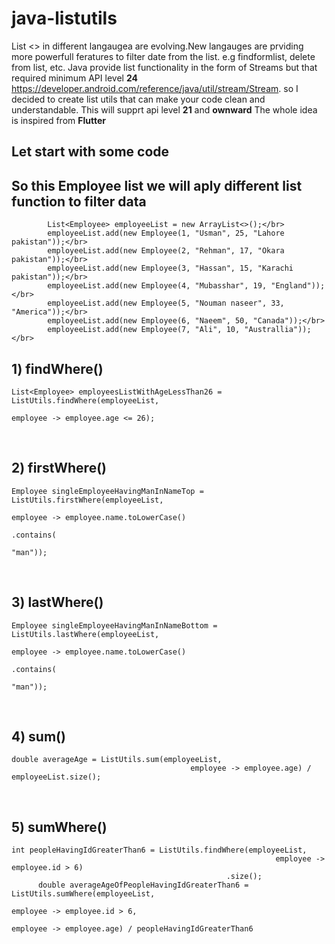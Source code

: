# java-listutils
List <> in different langaugea are evolving.New langauges are prviding more powerfull feratures to filter date from the list.
e.g findformlist, delete from list, etc. Java provide list functionality in the form of Streams but that required minimum API level <b>24</b> https://developer.android.com/reference/java/util/stream/Stream. so I decided to create list utils that can make your code clean and understandable. This will supprt api level <b>21</b> and <b>ownward</b> The whole idea is inspired from <b>Flutter</b>
</br>

## Let start with some code

## So this Employee list we will aply different list function to filter data

```
        List<Employee> employeeList = new ArrayList<>();</br>
        employeeList.add(new Employee(1, "Usman", 25, "Lahore pakistan"));</br>
        employeeList.add(new Employee(2, "Rehman", 17, "Okara pakistan"));</br>
        employeeList.add(new Employee(3, "Hassan", 15, "Karachi pakistan"));</br>
        employeeList.add(new Employee(4, "Mubasshar", 19, "England"));</br>
        employeeList.add(new Employee(5, "Nouman naseer", 33, "America"));</br>
        employeeList.add(new Employee(6, "Naeem", 50, "Canada"));</br>
        employeeList.add(new Employee(7, "Ali", 10, "Australlia"));</br>
  ```
  
  ## 1) findWhere()
  ```
  List<Employee> employeesListWithAgeLessThan26 = ListUtils.findWhere(employeeList,
                                                                            employee -> employee.age <= 26);
  ```
</br>


## 2) firstWhere()
  ```
  Employee singleEmployeeHavingManInNameTop = ListUtils.firstWhere(employeeList,
                                                                         employee -> employee.name.toLowerCase()
                                                                                                  .contains(
                                                                                                          "man"));
  ```
</br>


## 3) lastWhere()
  ```
 Employee singleEmployeeHavingManInNameBottom = ListUtils.lastWhere(employeeList,
                                                                           employee -> employee.name.toLowerCase()
                                                                                                    .contains(
                                                                                                            "man"));
  ```
</br>


## 4) sum()
  ```
  double averageAge = ListUtils.sum(employeeList,
                                          employee -> employee.age) / employeeList.size();
  ```
</br>


## 5) sumWhere()
  ```
  int peopleHavingIdGreaterThan6 = ListUtils.findWhere(employeeList,
                                                             employee -> employee.id > 6)
                                                  .size();
        double averageAgeOfPeopleHavingIdGreaterThan6 = ListUtils.sumWhere(employeeList,
                                                                           employee -> employee.id > 6,
                                                                           employee -> employee.age) / peopleHavingIdGreaterThan6
  ```
</br>



